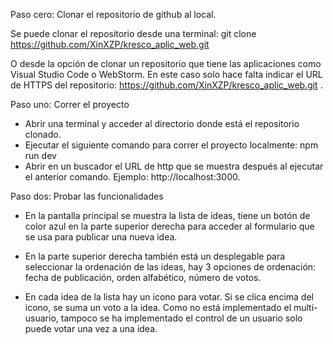 Paso cero: Clonar el repositorio de github al local.

Se puede clonar el repositorio desde una terminal:
    git clone https://github.com/XinXZP/kresco_aplic_web.git

O desde la opción de clonar un repositorio que tiene las aplicaciones como Visual Studio Code o WebStorm. En este caso solo hace falta indicar el URL de HTTPS del repositorio: https://github.com/XinXZP/kresco_aplic_web.git . 



Paso uno: Correr el proyecto

- Abrir una terminal y acceder al directorio donde está el repositorio clonado.
- Ejecutar el siguiente comando para correr el proyecto localmente:
    npm run dev
- Abrir en un buscador el URL de http que se muestra después al ejecutar el anterior comando.
    Ejemplo: http://localhost:3000.



Paso dos: Probar las funcionalidades 

- En la pantalla principal se muestra la lista de ideas, tiene un botón de color azul en la parte superior derecha para acceder al formulario que se usa para publicar una nueva idea.

- En la parte superior derecha también está un desplegable para seleccionar la ordenación de las ideas, hay 3 opciones de ordenación: fecha de publicación, orden alfabético, número de votos.

- En cada idea de la lista hay un icono para votar. Si se clica encima del icono, se suma un voto a la idea. Como no está implementado el multi-usuario, tampoco se ha implementado el control de un usuario solo puede votar una vez a una idea. 